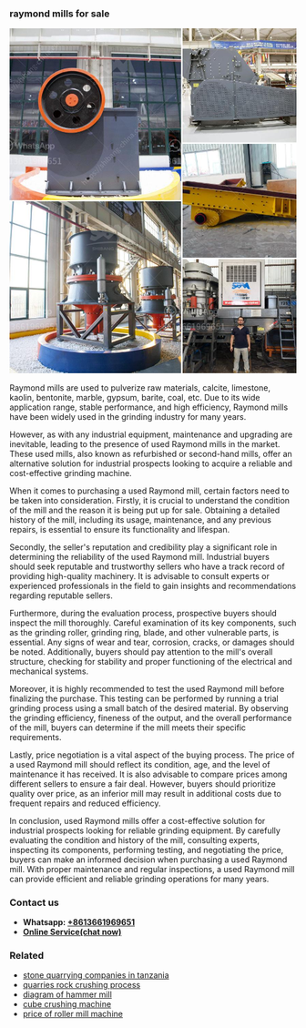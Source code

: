 <h3>raymond mills for sale</h3><img src='1708663551.jpg' alt=''><p>Raymond mills are used to pulverize raw materials, calcite, limestone, kaolin, bentonite, marble, gypsum, barite, coal, etc. Due to its wide application range, stable performance, and high efficiency, Raymond mills have been widely used in the grinding industry for many years.</p><p>However, as with any industrial equipment, maintenance and upgrading are inevitable, leading to the presence of used Raymond mills in the market. These used mills, also known as refurbished or second-hand mills, offer an alternative solution for industrial prospects looking to acquire a reliable and cost-effective grinding machine.</p><p>When it comes to purchasing a used Raymond mill, certain factors need to be taken into consideration. Firstly, it is crucial to understand the condition of the mill and the reason it is being put up for sale. Obtaining a detailed history of the mill, including its usage, maintenance, and any previous repairs, is essential to ensure its functionality and lifespan.</p><p>Secondly, the seller's reputation and credibility play a significant role in determining the reliability of the used Raymond mill. Industrial buyers should seek reputable and trustworthy sellers who have a track record of providing high-quality machinery. It is advisable to consult experts or experienced professionals in the field to gain insights and recommendations regarding reputable sellers.</p><p>Furthermore, during the evaluation process, prospective buyers should inspect the mill thoroughly. Careful examination of its key components, such as the grinding roller, grinding ring, blade, and other vulnerable parts, is essential. Any signs of wear and tear, corrosion, cracks, or damages should be noted. Additionally, buyers should pay attention to the mill's overall structure, checking for stability and proper functioning of the electrical and mechanical systems.</p><p>Moreover, it is highly recommended to test the used Raymond mill before finalizing the purchase. This testing can be performed by running a trial grinding process using a small batch of the desired material. By observing the grinding efficiency, fineness of the output, and the overall performance of the mill, buyers can determine if the mill meets their specific requirements.</p><p>Lastly, price negotiation is a vital aspect of the buying process. The price of a used Raymond mill should reflect its condition, age, and the level of maintenance it has received. It is also advisable to compare prices among different sellers to ensure a fair deal. However, buyers should prioritize quality over price, as an inferior mill may result in additional costs due to frequent repairs and reduced efficiency.</p><p>In conclusion, used Raymond mills offer a cost-effective solution for industrial prospects looking for reliable grinding equipment. By carefully evaluating the condition and history of the mill, consulting experts, inspecting its components, performing testing, and negotiating the price, buyers can make an informed decision when purchasing a used Raymond mill. With proper maintenance and regular inspections, a used Raymond mill can provide efficient and reliable grinding operations for many years.</p><h3>Contact us</h3><ul><li><strong>Whatsapp:&nbsp;<a href="https://wa.me/8613661969651">+8613661969651</a></strong></li><li><a href="https://swt.shibang-china.com/?git&amp;zhl&amp;raymond mills for sale"><strong>Online Service(chat now)</strong></a></li></ul><h3>Related</h3><ul><li><a href='stone quarrying companies in tanzania.md'>stone quarrying companies in tanzania</a></li><li><a href='quarries rock crushing process.md'>quarries rock crushing process</a></li><li><a href='diagram of hammer mill.md'>diagram of hammer mill</a></li><li><a href='cube crushing machine.md'>cube crushing machine</a></li><li><a href='price of roller mill machine.md'>price of roller mill machine</a></li></ul>